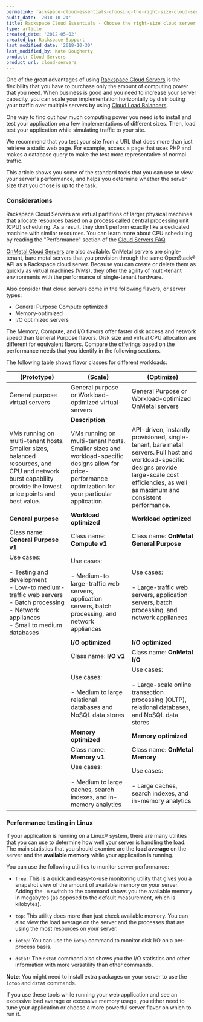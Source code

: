 ```yaml
---
permalink: rackspace-cloud-essentials-choosing-the-right-size-cloud-server/
audit_date: '2018-10-24'
title: Rackspace Cloud Essentials - Choose the right-size cloud server
type: article
created_date: '2012-05-02'
created_by: Rackspace Support
last_modified_date: '2018-10-30'
last_modified_by: Kate Dougherty
product: Cloud Servers
product_url: cloud-servers
---
```


One of the great advantages of using [Rackspace Cloud
Servers](http://www.rackspace.com/cloud/servers/) is the flexibility that you
have to purchase only the amount of computing power that you need. When
business is good and you need to increase your server capacity, you can scale
your implementation horizontally by distributing your traffic over multiple
servers by using [Cloud Load
Balancers](http://www.rackspace.com/cloud/load-balancing).

One way to find out how much computing power you need is to install and test
your application on a few implementations of different sizes. Then, load test
your application while simulating traffic to your site.

We recommend that you test your site from a URL that does more than just
retrieve a static web page. For example, access a page that uses PHP and makes
a database query to make the test more representative of normal traffic.

This article shows you some of the standard tools that you can use to view
your server's performance, and helps you determine whether the server size
that you chose is up to the task.

### Considerations

Rackspace Cloud Servers are virtual partitions of larger physical machines
that allocate resources based on a process called central processing unit
(CPU) scheduling. As a result, they don't perform exactly like a dedicated
machine with similar resources. You can learn more about CPU scheduling by
reading the "Performance" section of the [Cloud Servers
FAQ](/how-to/cloud-servers-faq).

[OnMetal Cloud Servers](http://www.rackspace.com/cloud/servers/onmetal) are
also available. OnMetal servers are single-tenant, bare metal servers that you
provision through the same OpenStack&reg; API as a Rackspace cloud server.
Because you can create or delete them as quickly as virtual machines (VMs),
they offer the agility of multi-tenant environments with the performance of
single-tenant hardware.

Also consider that cloud servers come in the following flavors, or server
types:

- General Purpose Compute optimized
- Memory-optimized
- I/O optimized servers

The Memory, Compute, and I/O flavors offer faster disk access and network
speed than General Purpose flavors. Disk size and virtual CPU allocation are
different for equivalent flavors. Compare the offerings based on the
performance needs that you identify in the following sections.

The following table shows flavor classes for different workloads:

| (Prototype) | (Scale) | (Optimize) |
| --- | --- | --- |
| General purpose virtual servers | General purpose or Workload-optimized virtual servers | General Purpose or Workload-optimized OnMetal servers |
|   | **Description** |   |
| VMs running on multi-tenant hosts. Smaller sizes, balanced resources, and CPU and network burst capability provide the lowest price points and best value. | VMs running on multi-tenant hosts. Smaller sizes and workload-specific designs allow for price-performance optimization for your particular application. | API-driven, instantly provisioned, single-tenant, bare metal servers. Full host and workload-specific designs provide large-scale cost efficiencies, as well as maximum and consistent performance. |
| **General purpose** | **Workload optimized** | **Workload optimized** |
| Class name: **General Purpose v1** | Class name: **Compute v1** | Class name: **OnMetal General Purpose** |
| Use cases:<br /><br /> - Testing and development<br /> - Low-to medium-traffic web servers<br /> - Batch processing<br /> - Network appliances<br /> - Small to medium databases | Use cases:<br /><br /> - Medium-to large-traffic web servers, application servers, batch processing, and network appliances | Use cases:<br /><br /> - Large-traffic web servers, application servers, batch processing, and network appliances|
|   | **I/O optimized** | **I/O optimized** |
|   | Class name: **I/O v1** | Class name: **OnMetal I/O** |
|   | Use cases:<br /><br />- Medium to large relational databases and NoSQL data stores | Use cases:<br /><br />- Large-scale online transaction processing (OLTP), relational databases, and NoSQL data stores |
|   | **Memory optimized** | **Memory optimized** |
|   | Class name: **Memory v1** | Class name: **OnMetal Memory** |
|   | Use cases:<br /><br /> - Medium to large caches, search indexes, and in-memory analytics | Use cases:<br /><br />- Large caches, search indexes, and in-memory analytics |

### Performance testing in Linux

If your application is running on a Linux&reg; system, there are many
utilities that you can use to determine how well your server is handling the
load. The main statistics that you should examine are the **load average** on
the server and the **available memory** while your application is running.

You can use the following utilities to monitor server performance:

-  `free`: This is a quick and easy-to-use monitoring utility that gives you a
   snapshot view of the amount of available memory on your server. Adding the
   `-m` switch to the command shows you the available memory in megabytes (as
   opposed to the default measurement, which is kilobytes).

-  `top`: This utility does more than just check available memory. You can
   also view the load average on the server and the processes that are using
   the most resources on your server.

-  `iotop`: You can use the `iotop` command to monitor disk I/O on a
   per-process basis.

-  `dstat`: The `dstat` command also shows you the I/O statistics and other
   information with more versatility than other commands.

**Note**: You might need to install extra packages on your server to use the
`iotop` and `dstat` commands.

If you use these tools while running your web application and see an excessive
load average or excessive memory usage, you either need to tune your
application or choose a more powerful server flavor on which to run it.
